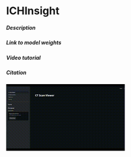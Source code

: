 # ICHInsight

##### Description
##### Link to model weights
##### Video tutorial

##### Citation

![Tutorial Preview](web_app/Tutorial.gif)